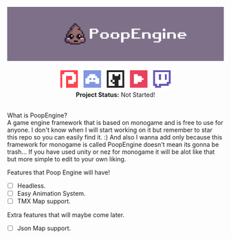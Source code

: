 ![](media/banner.png)

<div align="center">
    <a href="https://www.patreon.com/zyrolul"><img src="media/social/patreon.png" width="50"/></a>
    <a href="https://discord.gg/5U5uaft"><img src="media/social/discord.png" width="50"/></a>
    <a href="https://github.com/zyrolul"><img src="media/social/github.png" width="50"/></a>
    <a href="https://www.youtube.com/channel/UC3RKUJ8nLjrUvR0fZOwQXBw"><img src="media/social/youtube.png" width="50"/></a>
    <a href="https://www.twitch.tv/zyrobit"><img src="media/social/twitch.png" width="50"/></a>
    <br>
    <b>Project Status:</b> Not Started!
</div>
<br>



What is PoopEngine?\
A game engine framework that is based on monogame and is free to use for anyone.
I don't know when I will start working on it but remember to star this repo so you can easily find it. :)
And also I wanna add only because this framework for monogame is called PoopEngine doesn't mean its gonna be trash...
If you have used unity or nez for monogame it will be alot like that but more simple to edit to your own liking.

Features that Poop Engine will have!
- [ ] Headless.
- [ ] Easy Animation System.
- [ ] TMX Map support.

Extra features that will maybe come later.
- [ ] Json Map support.
